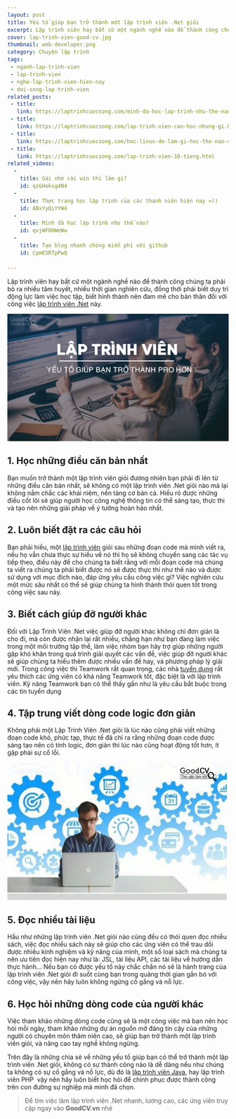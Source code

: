 ```yaml
---
layout: post
title: Yếu tố giúp bạn trở thành một lập trình viên .Net giỏi
excerpt: Lập trình viên hay bất cứ một ngành nghề nào để thành công chúng ta phải bỏ ra nhiều tâm huyết, nhiều thời gian nghiên cứu, đồng thời phải biết duy trì động lực làm việc học tập, biết hình thành nên đam mê cho bản thân đối với công việc lập trình viên .Net này.
cover: lap-trinh-vien-good-cv.jpg
thumbnail: web-developer.png
category: Chuyện lập trình
tags:
 - nganh-lap-trinh-vien
 - lap-trinh-vien
 - nghe-lap-trinh-vien-hien-nay
 - doi-song-lap-trinh-vien
related_posts:
 - title:
   link: https://laptrinhcuocsong.com/minh-da-hoc-lap-trinh-nhu-the-nao.html
 - title:
   link: https://laptrinhcuocsong.com/lap-trinh-vien-can-hoc-nhung-gi.html
 - title:
   link: https://laptrinhcuocsong.com/hoc-linux-de-lam-gi-hoc-the-nao-cho-hieu-qua.html
 - title:
   link: https://laptrinhcuocsong.com/lap-trinh-vien-10-tieng.html
related_videos:
  -
    title: Gái nhờ cài win thì làm gì?
    id: qzGHoksg4N4
  -
    title: Thực trạng học lập trình của các thanh niên hiện nay =))
    id: ABxYyQiYYW4
  -
    title: Mình đã học lập trình như thế nào?
    id: qvjWF0HWeWw
  -
    title: Tạo blog nhanh chóng miễn phí với github
    id: CpmE5RTpPwQ

---
```

Lập trình viên hay bất cứ một ngành nghề nào để thành công chúng ta phải bỏ ra nhiều tâm huyết, nhiều thời gian nghiên cứu, đồng thời phải biết duy trì động lực làm việc học tập, biết hình thành nên đam mê cho bản thân đối với công việc [lập trình viên .Net](https://goodcv.vn/t%C3%ACm-vi%E1%BB%87c-l%C3%A0m-net+developer) này.

![sinh vien it](images/lap-trinh-vien-good-cv.jpg)

## 1. Học những điều căn bản nhất

Bạn muốn trở thành một lập trình viên giỏi đương nhiên bạn phải đi lên từ những điều căn bản nhất, sẽ không có một lập trình viên .Net giỏi nào mà lại không nắm chắc các khái niệm, nền tảng cơ bản cả. Hiểu rõ được những điều cốt lõi sẽ giúp người học công nghệ thông tin có thể sáng tạo, thực thi và tạo nên những giải pháp về ý tưởng hoàn hảo nhất.

## 2. Luôn biết đặt ra các câu hỏi

Bạn phải hiểu, một [lập trình viên](https://goodcv.vn/t%C3%ACm-vi%E1%BB%87c-l%C3%A0m-l%E1%BA%ADp+tr%C3%ACnh+vi%C3%AAn) giỏi sau những đoạn code mà mình viết ra, nếu họ vẫn chưa thực sự hiểu về nó thì họ sẽ không chuyển sang các tác vụ tiếp theo, điều này để cho chúng ta biết rằng với mỗi đoạn code mà chúng ta viết ra chúng ta phải biết được nó sẽ được thực thi như thế nào và được sử dụng với mục đích nào, đáp ứng yêu cầu công việc gì? Việc nghiên cứu một mức sâu nhất có thể sẽ giúp chúng ta hình thành thói quen tốt trong công việc sau này.

## 3. Biết cách giúp đỡ người khác

Đối với Lập Trình Viên .Net việc giúp đỡ người khác không chỉ đơn giản là cho đi, mà còn được nhận lại rất nhiều, chẳng hạn như bạn đang làm việc trong một môi trường tập thể, làm việc nhóm bạn hãy trợ giúp những người gặp khó khăn trong quá trình giải quyết các vấn đề, việc giúp đỡ người khác sẽ giúp chúng ta hiểu thêm được nhiều vấn đề hay, và phương pháp lý giải mới. Trong công việc thì Teamwork rất quan trọng, các nhà [tuyển dụng](https://goodcv.vn/t%C3%ACm-vi%E1%BB%87c-l%C3%A0m-l%E1%BA%ADp+tr%C3%ACnh+vi%C3%AAn) rất yêu thích các ứng viên có khả năng Teamwork tốt, đặc biệt là với lập trình viên. Kỹ năng Teamwork bạn có thể thấy gần như là yêu cầu bắt buộc trong các tin tuyển dụng 

## 4. Tập trung viết dòng code logic đơn giản

Không phải một Lập Trình Viên .Net giỏi là lúc nào cũng phải viết những đoạn code khó, phức tạp, thực tế đã chỉ ra rằng những đoạn code được sáng tạo nên có tính logic, đơn giản thì lúc nào cũng hoạt động tốt hơn, ít gặp phải sự cố lỗi.

![sinh vien it](images/coding-good-cv.jpg)

## 5. Đọc nhiều tài liệu

Hầu như những lập trình viên .Net giỏi nào cũng đều có thói quen đọc nhiều sách, việc đọc nhiều sách này sẽ giúp cho các ứng viên có thể trau dồi được nhiều kinh nghiệm và kỹ năng của mình, một số loại sách mà chúng ta nên ưu tiên đọc hiện nay như là: JSL, tài liệu API, các tài liệu về hướng dẫn thực hành... Nếu bạn có được yếu tố này chắc chắn nó sẽ là hành trang của lập trình viên .Net giỏi đi suốt cùng bạn trong quãng thời gian gắn bó với công việc, vậy nên hãy luôn không ngừng cố gắng và nỗ lực.

## 6. Học hỏi những dòng code của người khác

Việc tham khảo những dòng code cũng sẽ là một công việc mà bạn nên học hỏi mỗi ngày, tham khảo những dự án nguồn mở đáng tin cậy của những người có chuyên môn thâm niên cao, sẽ giúp bạn trở thành một lập trình viên giỏi, và nâng cao tay nghề không ngừng.

Trên đây là những chia sẻ về những yếu tố giúp bạn có thể trở thành một lập trình viên .Net giỏi, không có sự thành công nào là dễ dàng nếu như chúng ta không có sự cố gắng và nỗ lực, dù đó là [lập trình viên Java](https://goodcv.vn/t%C3%ACm-vi%E1%BB%87c-l%C3%A0m-l%E1%BA%ADp+tr%C3%ACnh+vi%C3%AAn+java), hay lập trình viên PHP  vậy nên hãy luôn biết học hỏi để chinh phục được thành công trên con đường sự nghiệp mà mình đã chọn.

> Để tìm việc làm lập trình viên .Net nhanh, lương cao, các ứng viên truy cập ngay vào **GoodCV.vn** nhé